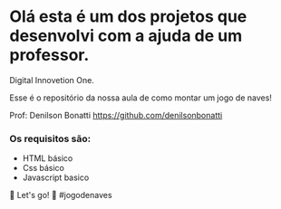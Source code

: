  # Olá esta é um dos projetos que desenvolvi com a ajuda de um professor.
Digital Innovetion One.

Esse é o repositório da nossa aula de como montar um jogo de naves!

Prof: Denilson Bonatti 
https://github.com/denilsonbonatti

### Os requisitos são:

- HTML básico
- Css básico
- Javascript basico


🚀 Let's go! 🚀 #jogodenaves

